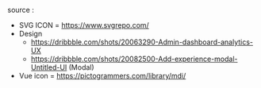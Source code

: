 source :

- SVG ICON = https://www.svgrepo.com/
- Design
  - https://dribbble.com/shots/20063290-Admin-dashboard-analytics-UX
  - https://dribbble.com/shots/20082500-Add-experience-modal-Untitled-UI (Modal)
- Vue icon = https://pictogrammers.com/library/mdi/
